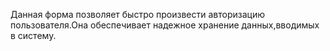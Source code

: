 Данная форма позволяет быстро произвести авторизацию пользователя.Она обеспечивает надежное хранение данных,вводимых в систему.